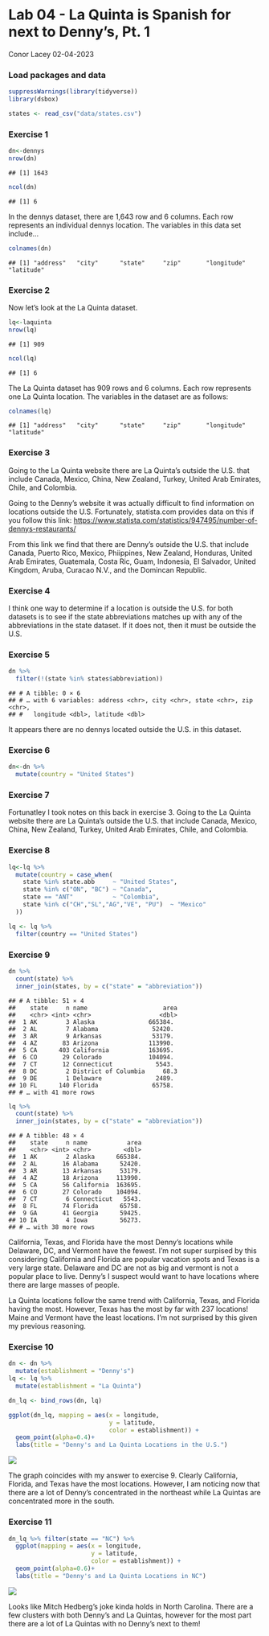 Lab 04 - La Quinta is Spanish for next to Denny’s, Pt. 1
================
Conor Lacey
02-04-2023

### Load packages and data

``` r
suppressWarnings(library(tidyverse))
library(dsbox) 
```

``` r
states <- read_csv("data/states.csv")
```

### Exercise 1

``` r
dn<-dennys
nrow(dn)
```

    ## [1] 1643

``` r
ncol(dn)
```

    ## [1] 6

In the dennys dataset, there are 1,643 row and 6 columns. Each row
represents an individual dennys location. The variables in this data set
include…

``` r
colnames(dn)
```

    ## [1] "address"   "city"      "state"     "zip"       "longitude" "latitude"

### Exercise 2

Now let’s look at the La Quinta dataset.

``` r
lq<-laquinta
nrow(lq)
```

    ## [1] 909

``` r
ncol(lq)
```

    ## [1] 6

The La Quinta dataset has 909 rows and 6 columns. Each row represents
one La Quinta location. The variables in the dataset are as follows:

``` r
colnames(lq)
```

    ## [1] "address"   "city"      "state"     "zip"       "longitude" "latitude"

### Exercise 3

Going to the La Quinta website there are La Quinta’s outside the U.S.
that include Canada, Mexico, China, New Zealand, Turkey, United Arab
Emirates, Chile, and Colombia.

Going to the Denny’s website it was actually difficult to find
information on locations outside the U.S. Fortunately, statista.com
provides data on this if you follow this link:
<https://www.statista.com/statistics/947495/number-of-dennys-restaurants/>

From this link we find that there are Denny’s outside the U.S. that
include Canada, Puerto Rico, Mexico, Phiippines, New Zealand, Honduras,
United Arab Emirates, Guatemala, Costa Ric, Guam, Indonesia, El
Salvador, United Kingdom, Aruba, Curacao N.V., and the Domincan
Republic.

### Exercise 4

I think one way to determine if a location is outside the U.S. for both
datasets is to see if the state abbreviations matches up with any of the
abbreviations in the state dataset. If it does not, then it must be
outside the U.S.

### Exercise 5

``` r
dn %>%
  filter(!(state %in% states$abbreviation))
```

    ## # A tibble: 0 × 6
    ## # … with 6 variables: address <chr>, city <chr>, state <chr>, zip <chr>,
    ## #   longitude <dbl>, latitude <dbl>

It appears there are no dennys located outside the U.S. in this dataset.

### Exercise 6

``` r
dn<-dn %>%
  mutate(country = "United States")
```

### Exercise 7

Fortunatley I took notes on this back in exercise 3. Going to the La
Quinta website there are La Quinta’s outside the U.S. that include
Canada, Mexico, China, New Zealand, Turkey, United Arab Emirates, Chile,
and Colombia.

### Exercise 8

``` r
lq<-lq %>%
  mutate(country = case_when(
    state %in% state.abb     ~ "United States",
    state %in% c("ON", "BC") ~ "Canada",
    state == "ANT"           ~ "Colombia",
    state %in% c("CH","SL","AG","VE", "PU")  ~ "Mexico"
  ))

lq <- lq %>%
  filter(country == "United States")
```

### Exercise 9

``` r
dn %>%
  count(state) %>%
  inner_join(states, by = c("state" = "abbreviation"))
```

    ## # A tibble: 51 × 4
    ##    state     n name                     area
    ##    <chr> <int> <chr>                   <dbl>
    ##  1 AK        3 Alaska               665384. 
    ##  2 AL        7 Alabama               52420. 
    ##  3 AR        9 Arkansas              53179. 
    ##  4 AZ       83 Arizona              113990. 
    ##  5 CA      403 California           163695. 
    ##  6 CO       29 Colorado             104094. 
    ##  7 CT       12 Connecticut            5543. 
    ##  8 DC        2 District of Columbia     68.3
    ##  9 DE        1 Delaware               2489. 
    ## 10 FL      140 Florida               65758. 
    ## # … with 41 more rows

``` r
lq %>%
  count(state) %>%
  inner_join(states, by = c("state" = "abbreviation"))
```

    ## # A tibble: 48 × 4
    ##    state     n name           area
    ##    <chr> <int> <chr>         <dbl>
    ##  1 AK        2 Alaska      665384.
    ##  2 AL       16 Alabama      52420.
    ##  3 AR       13 Arkansas     53179.
    ##  4 AZ       18 Arizona     113990.
    ##  5 CA       56 California  163695.
    ##  6 CO       27 Colorado    104094.
    ##  7 CT        6 Connecticut   5543.
    ##  8 FL       74 Florida      65758.
    ##  9 GA       41 Georgia      59425.
    ## 10 IA        4 Iowa         56273.
    ## # … with 38 more rows

California, Texas, and Florida have the most Denny’s locations while
Delaware, DC, and Vermont have the fewest. I’m not super surpised by
this considering California and Florida are popular vacation spots and
Texas is a very large state. Delaware and DC are not as big and vermont
is not a popular place to live. Denny’s I suspect would want to have
locations where there are large masses of people.

La Quinta locations follow the same trend with California, Texas, and
Florida having the most. However, Texas has the most by far with 237
locations! Maine and Vermont have the least locations. I’m not surprised
by this given my previous reasoning.

### Exercise 10

``` r
dn <- dn %>%
  mutate(establishment = "Denny's")
lq <- lq %>%
  mutate(establishment = "La Quinta")
```

``` r
dn_lq <- bind_rows(dn, lq)
```

``` r
ggplot(dn_lq, mapping = aes(x = longitude,
                            y = latitude,
                            color = establishment)) +
  geom_point(alpha=0.4)+
  labs(title = "Denny's and La Quinta Locations in the U.S.")
```

![](lab-04_files/figure-gfm/plot-locations-1.png)<!-- -->

The graph coincides with my answer to exercise 9. Clearly California,
Florida, and Texas have the most locations. However, I am noticing now
that there are a lot of Denny’s concentrated in the northeast while La
Quintas are concentrated more in the south.

### Exercise 11

``` r
dn_lq %>% filter(state == "NC") %>%
  ggplot(mapping = aes(x = longitude,
                       y = latitude,
                       color = establishment)) +
  geom_point(alpha=0.6)+
  labs(title = "Denny's and La Quinta Locations in NC")
```

![](lab-04_files/figure-gfm/North-Carolina-1.png)<!-- -->

Looks like Mitch Hedberg’s joke kinda holds in North Carolina. There are
a few clusters with both Denny’s and La Quintas, however for the most
part there are a lot of La Quintas with no Denny’s next to them!
